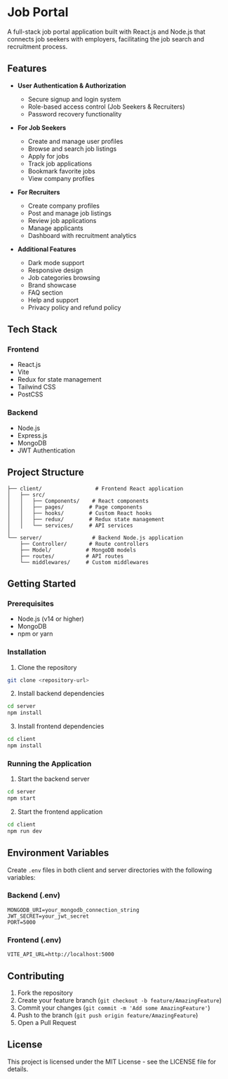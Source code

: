 # Job Portal

A full-stack job portal application built with React.js and Node.js that connects job seekers with employers, facilitating the job search and recruitment process.

## Features

- **User Authentication & Authorization**
  - Secure signup and login system
  - Role-based access control (Job Seekers & Recruiters)
  - Password recovery functionality

- **For Job Seekers**
  - Create and manage user profiles
  - Browse and search job listings
  - Apply for jobs
  - Track job applications
  - Bookmark favorite jobs
  - View company profiles

- **For Recruiters**
  - Create company profiles
  - Post and manage job listings
  - Review job applications
  - Manage applicants
  - Dashboard with recruitment analytics

- **Additional Features**
  - Dark mode support
  - Responsive design
  - Job categories browsing
  - Brand showcase
  - FAQ section
  - Help and support
  - Privacy policy and refund policy

## Tech Stack

### Frontend
- React.js
- Vite
- Redux for state management
- Tailwind CSS
- PostCSS

### Backend
- Node.js
- Express.js
- MongoDB
- JWT Authentication

## Project Structure

```
├── client/                 # Frontend React application
│   ├── src/
│   │   ├── Components/    # React components
│   │   ├── pages/        # Page components
│   │   ├── hooks/        # Custom React hooks
│   │   ├── redux/        # Redux state management
│   │   └── services/     # API services
│
└── server/                # Backend Node.js application
    ├── Controller/       # Route controllers
    ├── Model/           # MongoDB models
    ├── routes/          # API routes
    └── middlewares/     # Custom middlewares
```

## Getting Started

### Prerequisites
- Node.js (v14 or higher)
- MongoDB
- npm or yarn

### Installation

1. Clone the repository
```bash
git clone <repository-url>
```

2. Install backend dependencies
```bash
cd server
npm install
```

3. Install frontend dependencies
```bash
cd client
npm install
```

### Running the Application

1. Start the backend server
```bash
cd server
npm start
```

2. Start the frontend application
```bash
cd client
npm run dev
```

## Environment Variables

Create `.env` files in both client and server directories with the following variables:

### Backend (.env)
```
MONGODB_URI=your_mongodb_connection_string
JWT_SECRET=your_jwt_secret
PORT=5000
```

### Frontend (.env)
```
VITE_API_URL=http://localhost:5000
```

## Contributing

1. Fork the repository
2. Create your feature branch (`git checkout -b feature/AmazingFeature`)
3. Commit your changes (`git commit -m 'Add some AmazingFeature'`)
4. Push to the branch (`git push origin feature/AmazingFeature`)
5. Open a Pull Request

## License

This project is licensed under the MIT License - see the LICENSE file for details.
